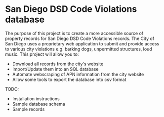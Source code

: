 # San Diego DSD Code Violations database

The purpose of this project is to create a more accessible source of property records 
for San Diego DSD Code Violations records. The City of San Diego uses a proprietary web
application to submit and provide access to various city violations e.g. barking dogs,
unpermitted structures, loud music. This project will allow you to:

- Download all records from the city's website
- Import/Update them into an SQL database
- Automate webscraping of APN information from the city website
- Allow some tools to export the database into csv format


 TODO:
 - Installation instructions
 - Sample database schema
 - Sample records
